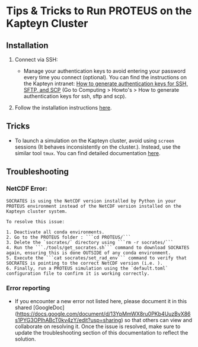 # Tips & Tricks to Run PROTEUS on the Kapteyn Cluster

## Installation

1. Connect via SSH:
   - Manage your authentication keys to avoid entering your password every time you connect (optional). You can find the instructions on the Kapteyn intranet: [How to generate authentication keys for SSH, SFTP, and SCP](https://www.astro.rug.nl/intranet/computing/index.php) (Go to Computing > Howto's > How to generate authentication keys for ssh, sftp and scp).

2. Follow the installation instructions [here](./installation.md).

## Tricks

- To launch a simulation on the Kapteyn cluster, avoid using `screen` sessions (It behaves inconsistently on the cluster.). Instead, use the similar tool `tmux`. You can find detailed documentation [here](https://tmuxcheatsheet.com/).

## Troubleshooting

### NetCDF Error:

    SOCRATES is using the NetCDF version installed by Python in your PROTEUS environment instead of the NetCDF version installed on the Kapteyn cluster system.

    To resolve this issue:

    1. Deactivate all conda environments.
    2. Go to the PROTEUS folder : ```cd PROTEUS/```
    3. Delete the `socrates/` directory using ```rm -r socrates/```
    4. Run the ```./tools/get_socrates.sh``` command to download SOCRATES again, ensuring this is done OUTSIDE of any conda environment.
    5. Execute the ```cat socrates/set_rad_env``` command to verify that SOCRATES is pointing to the correct NetCDF version (i.e. ).
    6. Finally, run a PROTEUS simulation using the `default.toml` configuration file to confirm it is working correctly.

### Error reporting
- If you encounter a new error not listed here, please document it in this shared [GoogleDoc] (https://docs.google.com/document/d/13YpMmWX8ru0PKb4UuzByX86s1PYG3OPIhABcT0kv4zY/edit?usp=sharing) so that others can view and collaborate on resolving it. Once the issue is resolved, make sure to update the troubleshooting section of this documentation to reflect the solution.

